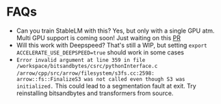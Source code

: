 # FAQs

- Can you train StableLM with this? Yes, but only with a single GPU atm. Multi GPU support is coming soon! Just waiting on this [PR](https://github.com/huggingface/transformers/pull/22874)
- Will this work with Deepspeed? That's still a WIP, but setting `export ACCELERATE_USE_DEEPSPEED=true` should work in some cases
- ```Error invalid argument at line 359 in file /workspace/bitsandbytes/csrc/pythonInterface.c```
`/arrow/cpp/src/arrow/filesystem/s3fs.cc:2598:  arrow::fs::FinalizeS3 was not called even though S3 was initialized.`
This could lead to a segmentation fault at exit. Try reinstalling bitsandbytes and transformers from source.
